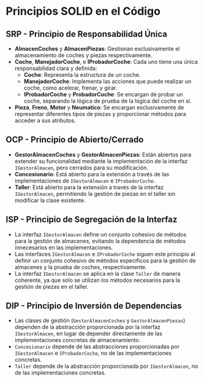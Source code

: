 # Principios SOLID en el Código

## SRP - Principio de Responsabilidad Única
- **AlmacenCoches** y **AlmacenPiezas**: Gestionan exclusivamente el almacenamiento de coches y piezas respectivamente.
- **Coche**, **ManejadorCoche**, e **IProbadorCoche**: Cada uno tiene una única responsabilidad clara y definida:
  - **Coche**: Representa la estructura de un coche.
  - **ManejadorCoche**: Implementa las acciones que puede realizar un coche, como acelerar, frenar, y girar.
  - **IProbadorCoche** y **ProbadorCoche**: Se encargan de probar un coche, separando la lógica de prueba de la lógica del coche en sí.
- **Pieza**, **Freno**, **Motor** y **Neumatico**: Se encargan exclusivamente de representar diferentes tipos de piezas y proporcionar métodos para acceder a sus atributos.

## OCP - Principio de Abierto/Cerrado
- **GestorAlmacenCoches** y **GestorAlmacenPiezas**: Están abiertos para extender su funcionalidad mediante la implementación de la interfaz `IGestorAlmacen`, pero cerrados para su modificación.
- **Concesionario**: Está abierto para la extensión a través de las implementaciones de `IGestorAlmacen` e `IProbadorCoche`.
- **Taller**: Está abierto para la extensión a través de la interfaz `IGestorAlmacen`, permitiendo la gestión de piezas en el taller sin modificar la clase existente.

## ISP - Principio de Segregación de la Interfaz
- La interfaz `IGestorAlmacen` define un conjunto cohesivo de métodos para la gestión de almacenes, evitando la dependencia de métodos innecesarios en las implementaciones.
- Las interfaces `IGestorAlmacen` e `IProbadorCoche` siguen este principio al definir un conjunto cohesivo de métodos específicos para la gestión de almacenes y la prueba de coches, respectivamente.
- La interfaz `IGestorAlmacen` se aplica en la clase `Taller` de manera coherente, ya que solo se utilizan los métodos necesarios para la gestión de piezas en el taller.

## DIP - Principio de Inversión de Dependencias
- Las clases de gestión (`GestorAlmacenCoches` y `GestorAlmacenPiezas`) dependen de la abstracción proporcionada por la interfaz `IGestorAlmacen`, en lugar de depender directamente de las implementaciones concretas de almacenamiento.
- `Concesionario` depende de las abstracciones proporcionadas por `IGestorAlmacen` e `IProbadorCoche`, no de las implementaciones concretas.
- `Taller` depende de la abstracción proporcionada por `IGestorAlmacen`, no de las implementaciones concretas.
